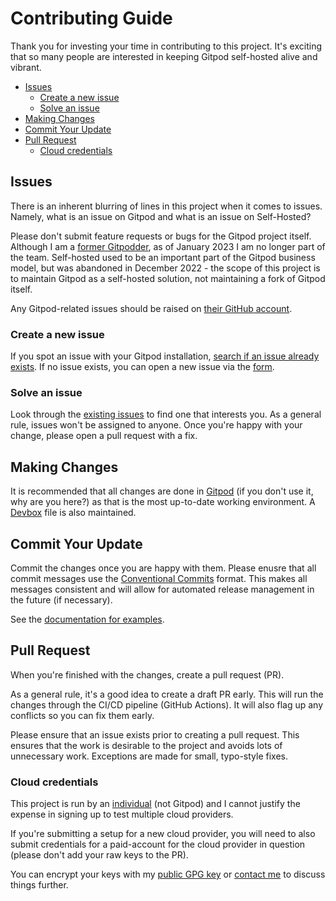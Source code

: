 # Contributing Guide

Thank you for investing your time in contributing to this project. It's exciting
that so many people are interested in keeping Gitpod self-hosted alive and vibrant.

<!-- toc -->

* [Issues](#issues)
  * [Create a new issue](#create-a-new-issue)
  * [Solve an issue](#solve-an-issue)
* [Making Changes](#making-changes)
* [Commit Your Update](#commit-your-update)
* [Pull Request](#pull-request)
  * [Cloud credentials](#cloud-credentials)

<!-- Regenerate with "pre-commit run -a markdown-toc" -->

<!-- tocstop -->

## Issues

There is an inherent blurring of lines in this project when it comes to issues.
Namely, what is an issue on Gitpod and what is an issue on Self-Hosted?

Please don't submit feature requests or bugs for the Gitpod project itself. Although
I am a [former Gitpodder](https://www.simonemms.com/blog/2023/01/28/i-am-an-ex-podder),
as of January 2023 I am no longer part of the team. Self-hosted used to be an
important part of the Gitpod business model, but was abandoned in December
2022 - the scope of this project is to maintain Gitpod as a self-hosted solution,
not maintaining a fork of Gitpod itself.

Any Gitpod-related issues should be raised on [their GitHub account](https://github.com/gitpod-io/gitpod).

### Create a new issue

If you spot an issue with your Gitpod installation, [search if an issue already exists](https://docs.github.com/en/search-github/searching-on-github/searching-issues-and-pull-requests#search-by-the-title-body-or-comments).
If no issue exists, you can open a new issue via the [form](https://github.com/mrsimonemms/gitpod-self-hosted/issues/new/choose).

### Solve an issue

Look through the [existing issues](https://github.com/mrsimonemms/gitpod-self-hosted/issues)
to find one that interests you. As a general rule, issues won't be assigned to
anyone. Once you're happy with your change, please open a pull request with a
fix.

## Making Changes

It is recommended that all changes are done in [Gitpod](https://www.gitpod.io)
(if you don't use it, why are you here?) as that is the most up-to-date working
environment. A [Devbox](https://www.jetpack.io/devbox) file is also maintained.

## Commit Your Update

Commit the changes once you are happy with them. Please enusre that all commit
messages use the [Conventional Commits](https://www.conventionalcommits.org/en/v1.0.0)
format. This makes all messages consistent and will allow for automated
release management in the future (if necessary).

See the [documentation for examples](https://www.conventionalcommits.org/en/v1.0.0/#examples).

## Pull Request

When you're finished with the changes, create a pull request (PR).

As a general rule, it's a good idea to create a draft PR early. This will run
the changes through the CI/CD pipeline (GitHub Actions). It will also flag up
any conflicts so you can fix them early.

Please ensure that an issue exists prior to creating a pull request. This
ensures that the work is desirable to the project and avoids lots of unnecessary
work. Exceptions are made for small, typo-style fixes.

### Cloud credentials

This project is run by an [individual](https://simonemms.com) (not Gitpod) and
I cannot justify the expense in signing up to test multiple cloud providers.

If you're submitting a setup for a new cloud provider, you will need to also submit
credentials for a paid-account for the cloud provider in question (please don't
add your raw keys to the PR).

You can encrypt your keys with my [public GPG key](https://gist.github.com/mrsimonemms/b742ced9016488e84424e5609bbb0e68)
or [contact me](https://simonemms.com/contact) to discuss things further.
